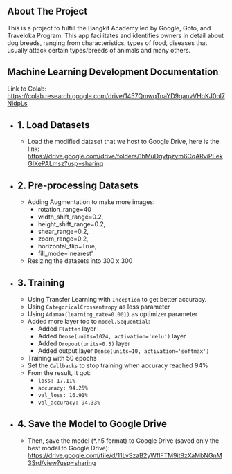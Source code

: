 ## About The Project

This is a project to fulfill the Bangkit Academy led by Google, Goto, and Traveloka Program. This app facilitates and identifies owners in detail about dog breeds, ranging from characteristics, types of food, diseases that usually attack certain types/breeds of animals and many others.

## Machine Learning Development Documentation

Link to Colab: <br>
https://colab.research.google.com/drive/1457QmwqTnaYD9ganvVHoKJ0nl7NidpLs

- ## 1. Load Datasets 
  - Load the modified dataset that we host to Google Drive, here is the link: <br> https://drive.google.com/drive/folders/1hMuDgvtpzym6CqARviPEekGIXePALmsz?usp=sharing

- ## 2. Pre-processing Datasets
  - Adding Augmentation to make more images:
    - rotation_range=40
    - width_shift_range=0.2,
    - height_shift_range=0.2,
    - shear_range=0.2,
    - zoom_range=0.2,
    - horizontal_flip=True,
    - fill_mode='nearest'
  - Resizing the datasets into 300 x 300

- ## 3. Training

   - Using Transfer Learning with `Inception` to get better accuracy.
   - Using `CategoricalCrossentropy` as loss parameter
   - Using `Adamax(learning_rate=0.001)` as optimizer parameter
   - Added more layer too to `model.Sequential`:  
     -  Added `Flatten` layer
     -  Added `Dense(units=1024, activation='relu')` layer 
     -  Added `Dropout(units=0.5)` layer
     -  Added output layer `Dense(units=10, activation='softmax')`
  - Training with 50 epochs
  - Set the `Callbacks` to stop training when accuracy reached 94%
  - From the result, it got:
    - `loss: 17.11%`
    - `accuracy: 94.25%`
    - `val_loss: 16.91%`
    - `val_accuracy: 94.33%`
- ## 4. Save the Model to Google Drive
  - Then, save the model (*.h5 format) to Google Drive (saved only the best model to Google Drive):<br>
https://drive.google.com/file/d/11LvSzaB2yWfIFTM9it8zXaMbNGnM3Srd/view?usp=sharing
